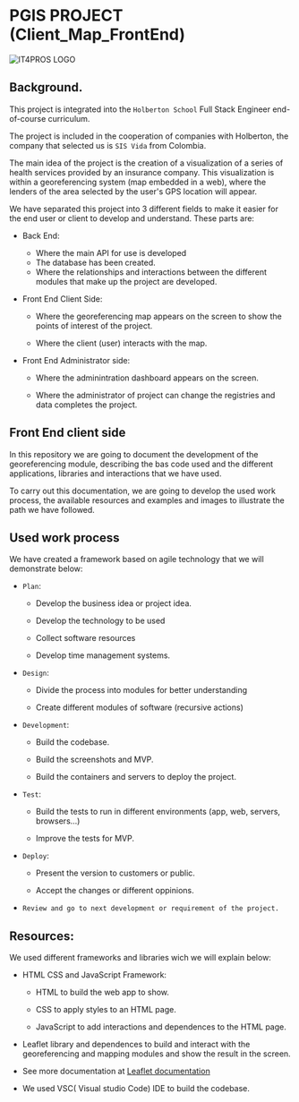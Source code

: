# PGIS PROJECT (Client_Map_FrontEnd) 

![IT4PROS LOGO](https://user-images.githubusercontent.com/86312558/177416312-89e38d23-2b34-43f8-abc2-77a5ede346d2.png)

## Background.

This project is integrated into the `Holberton School` Full Stack Engineer end-of-course curriculum.

The project is included in the cooperation of companies with Holberton, the company that selected us is `SIS Vida` from Colombia.

The main idea of the project is the creation of a visualization of a series of health services provided by an insurance company. This visualization is within a georeferencing system (map embedded in a web), where the lenders of the area selected by the user's GPS location will appear.

We have separated this project into 3 different fields to make it easier for the end user or client to develop and understand. These parts are:

* Back End: 
  * Where the main API for use is developed 
  * The database has been created.
  * Where the relationships and interactions between the different modules that make up the project are developed.

* Front End Client Side:
  
  * Where the georeferencing map appears on the screen to show the points of interest of the project.

  * Where the client (user) interacts with the map.

* Front End Administrator side:

  * Where the adminintration dashboard appears on the screen.

  * Where the administrator of project can change the registries and data completes the project.

## Front End client side

In this repository we are going to document the development of the georeferencing module, describing the bas code used and the different applications, libraries and interactions that we have used.

To carry out this documentation, we are going to develop the used work process, the available resources and examples and images to illustrate the path we have followed.

## Used work process

We have created a framework based on agile technology that we will demonstrate below:

* `Plan`: 
  
  * Develop the business idea or project idea.

  * Develop the technology to be used
  
  * Collect software resources
  
  * Develop time management systems.

* `Design`:

  * Divide the process into modules for better understanding

  * Create different modules of software (recursive actions)

* `Development`:
  
  * Build the codebase.

  * Build the screenshots and MVP.

  * Build the containers and servers to deploy the project.

* `Test`:

  * Build the tests to run in different environments (app, web, servers, browsers...)

  * Improve the tests for MVP.

* `Deploy`:

  * Present the version to customers or public.

  * Accept the changes or different oppinions.

* `Review and go to next development or requirement of the project.`

## Resources:

We used different frameworks and libraries wich we will explain below:

  * HTML CSS and JavaScript Framework:
    
    * HTML to build the web app to show.

    * CSS to apply styles to an HTML page.

    * JavaScript to add interactions and dependences to the HTML page.

  * Leaflet library and dependences to build and interact with the georeferencing and mapping modules and show the result in the screen.

  * See more documentation at [Leaflet documentation](https://leafletjs.com/)

  * We used VSC( Visual studio Code) IDE to build the codebase.







